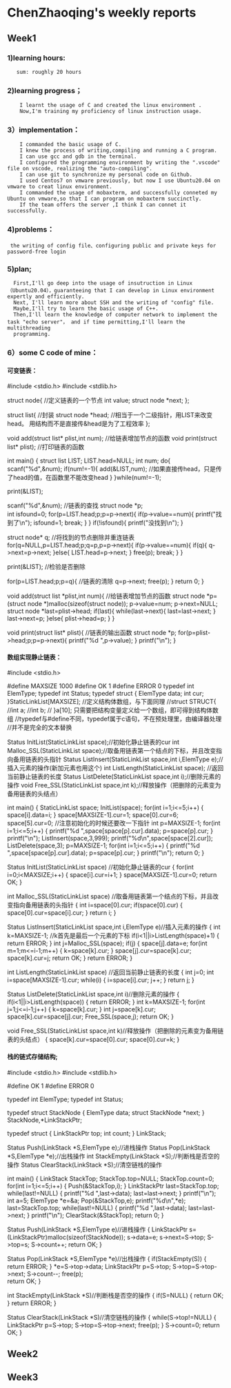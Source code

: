 # ChenZhaoqing's weekly reports
## Week1
### 1)learning hours:
       sum: roughly 20 hours
### 2)learning progress；
        I learnt the usage of C and created the linux environment .
        Now,I'm training my proficiency of linux instruction usage.
### 3）implementation：
        I commanded the basic usage of C.
        I knew the process of writing,compiling and running a C program.
        I can use gcc and gdb in the terminal.
        I configured the programming environment by writing the ".vscode" file on vscode, realizing the "auto-compiling".
        I can use git to synchronize my personal code on Github.
        I used Centos7 on vmware previously, but now I use Ubuntu20.04 on vmware to creat linux environment.
        I commanded the usage of mobaxterm, and successfully conneted my Ubuntu on vmware,so that I can program on mobaxterm succinctly.
        If the team offers the server ,I think I can connet it successfully.
### 4)problems：
     the writing of config file、configuring public and private keys for password-free login
### 5)plan;
      First,I'll go deep into the usage of insutruction in Linux（Ubuntu20.04），guaranteeing that I can develop in Linux environment expertly and efficiently.
      Next, I'll learn more about SSH and the writing of "config" file.
      Maybe,I'll try to learn the basic usage of C++.
      Then,I'll learn the knowledge of computer network to implement the task "echo server"， and if time permitting,I'll learn the multithreading 
      programming.
### 6）some C code of mine：
#### 可变链表：
#include <stdio.h>
#include <stdlib.h>

struct node{     //定义链表的一个节点
    int value;
    struct node *next;
};

struct list{            //封装
struct node *head;     //相当于一个二级指针，用LIST来改变head。   用结构而不是直接传&head是为了工程效率
};

void add(struct list* plist,int num);  //给链表增加节点的函数
void print(struct list* plist);    //打印链表的函数

int main()
{
struct list LIST;
LIST.head=NULL;
int num;
do{
    scanf("%d",&num);
    if(num!=-1){
        add(&LIST,num);       //如果直接传head，只是传了head的值，在函数里不能改变head
    }
}while(num!=-1);

print(&LIST);

scanf("%d",&num);            //链表的查找
struct node *p;          
int isfound=0;
for(p=LIST.head;p;p=p->next){
    if(p->value==num){
        printf("找到了\n");
        isfound=1;
        break;
    }
}
if(!isfound){
        printf("没找到\n");
    }    

struct node* q;            //将找到的节点删除并重连链表
for(q=NULL,p=LIST.head;p;q=p,p=p->next){
    if(p->value==num){
        if(q){
            q->next=p->next;
        }else{
            LIST.head=p->next;
        }
        free(p);
        break;
    }
}

print(&LIST);        //检验是否删除

for(p=LIST.head;p;p=q){           //链表的清除
q=p->next;
free(p);
}
    return 0;
}

void add(struct list *plist,int num){         //给链表增加节点的函数
struct node *p=(struct node *)malloc(sizeof(struct node));
        p->value=num;
        p->next=NULL;
        struct node *last=plist->head;
        if(last){
            while(last->next){
                last=last->next;
            }
            last->next=p;
        }else{
            plist->head=p;
        }
}

void print(struct list* plist){      //链表的输出函数
    struct node *p;
    for(p=plist->head;p;p=p->next){
        printf("%d ",p->value);
    }
    printf("\n");
}
#### 数组实现静止链表：
#include <stdio.h>

#define MAXSIZE 1000
#define OK 1
#define ERROR 0
typedef int ElemType;
typedef int Status;
typedef struct 
{
    ElemType data;
    int cur;
}StaticLinkList[MAXSIZE]; //定义结构体数组，与下面同理
  //struct STRUCT{
          //int a;
          //int b;
  //   }a[10];    只需要把结构变量定义给一个数组，即可得到结构体数组
//typedef与#define不同，typedef属于c语句，不在预处理里，由编译器处理
//并不是完全的文本替换

Status InitList(StaticLinkList space);//初始化静止链表的cur
int Malloc_SSL(StaticLinkList space);//取备用链表第一个结点的下标，并且改变指向备用链表的头指针
Status ListInsert(StaticLinkList space,int i,ElemType e);//插入元素的操作(新加元素也用这个)
int ListLength(StaticLinkList space); //返回当前静止链表的长度
Status ListDelete(StaticLinkList space,int i);//删除元素的操作
void Free_SSL(StaticLinkList space,int k);//释放操作（把删除的元素变为备用链表的头结点）

int main()
{
    StaticLinkList space;
    InitList(space);
    for(int i=1;i<=5;i++)
    {
        space[i].data=i;
    }
    space[MAXSIZE-1].cur=1;
    space[0].cur=6;
    space[5].cur=0;      //注意初始化的时候还要改一下指针
    int p=MAXSIZE-1;
    for(int i=1;i<=5;i++)
    {
        printf("%d ",space[space[p].cur].data);
        p=space[p].cur;
    }
    printf("\n");
    ListInsert(space,3,999);
    printf("%d\n",space[space[2].cur]);
    ListDelete(space,3);
    p=MAXSIZE-1;
    for(int i=1;i<=5;i++)
    {
        printf("%d ",space[space[p].cur].data);
        p=space[p].cur;
    }
    printf("\n");
    return 0;
}

Status InitList(StaticLinkList space)  //初始化静止链表的cur
{
    for(int i=0;i<MAXSIZE;i++)
    {
        space[i].cur=i+1;
    }
    space[MAXSIZE-1].cur=0;
    return OK;
}

int Malloc_SSL(StaticLinkList space)  //取备用链表第一个结点的下标，并且改变指向备用链表的头指针
{
    int i=space[0].cur;
    if(space[0].cur)
    {
        space[0].cur=space[i].cur;
    }
    return i;
}

Status ListInsert(StaticLinkList space,int i,ElemType e)//插入元素的操作
{
    int k=MAXSIZE-1;  //k首先是最后一个元素的下标
    if(i<1||i>ListLength(space)+1)
    {
        return ERROR;
    }
    int j=Malloc_SSL(space);
    if(j)
    {
        space[j].data=e;
        for(int m=1;m<=i-1;m++)
        {
            k=space[k].cur;
        }
        space[j].cur=space[k].cur;
        space[k].cur=j;
        return OK;
    }
    return ERROR;
}

int ListLength(StaticLinkList space)  //返回当前静止链表的长度
{
    int j=0;
    int i=space[MAXSIZE-1].cur;
    while(i)
    {
        i=space[i].cur;
        j++;
    }
    return j;
}

Status ListDelete(StaticLinkList space,int i)//删除元素的操作
{
    if(i<1||i>ListLength(space))
    {
        return ERROR;
    }
    int k=MAXSIZE-1;
    for(int j=1;j<=i-1;j++)
    {
        k=space[k].cur;
    }
    int j=space[k].cur;
    space[k].cur=space[j].cur;
    Free_SSL(space,j);
    return OK;
}

void Free_SSL(StaticLinkList space,int k)//释放操作（把删除的元素变为备用链表的头结点）
{
    space[k].cur=space[0].cur;
    space[0].cur=k;
}
#### 栈的链式存储结构;
#include <stdio.h>
#include <stdlib.h>

#define OK 1
#define ERROR 0

typedef int ElemType;
typedef int Status;

typedef struct StackNode
{
    ElemType data;
    struct StackNode *next;
} StackNode,*LinkStackPtr;

typedef struct 
{
    LinkStackPtr top;
    int count;
} LinkStack;

Status Push(LinkStack *S,ElemType e);//进栈操作
Status Pop(LinkStack *S,ElemType *e);//出栈操作
int StackEmpty(LinkStack *S);//判断栈是否空的操作
Status ClearStack(LinkStack *S);//清空链栈的操作

int main()
{
    LinkStack StackTop;
    StackTop.top=NULL;
    StackTop.count=0;
    for(int i=1;i<=5;i++)
    {
        Push(&StackTop,i);
    }
    LinkStackPtr last=StackTop.top;
    while(last!=NULL)
    {
        printf("%d ",last->data);
        last=last->next;
    }
    printf("\n");
    int a=5;
    ElemType *e=&a;
    Pop(&StackTop,e);
    printf("%d\n",*e);
    last=StackTop.top;
    while(last!=NULL)
    {
        printf("%d ",last->data);
        last=last->next;
    }
    printf("\n");
    ClearStack(&StackTop);
    return 0;
}

Status Push(LinkStack *S,ElemType e)//进栈操作
{
    LinkStackPtr s=(LinkStackPtr)malloc(sizeof(StackNode));
    s->data=e;
    s->next=S->top;
    S->top=s;
    S->count++;
    return OK;
}

Status Pop(LinkStack *S,ElemType *e)//出栈操作
{
    if(StackEmpty(S))
    {
        return ERROR;
    }
    *e=S->top->data;
    LinkStackPtr p=S->top;
    S->top=S->top->next;
    S->count--;
    free(p);   
    return OK;
}

int StackEmpty(LinkStack *S)//判断栈是否空的操作
{
    if(S=NULL)
    {
        return OK;
    }
    return ERROR;
}

Status ClearStack(LinkStack *S)//清空链栈的操作
{
    while(S->top!=NULL)
    {
        LinkStackPtr p=S->top;
        S->top=S->top->next;
        free(p);
    }
    S->count=0;
    return OK;
}
## Week2
## Week3

